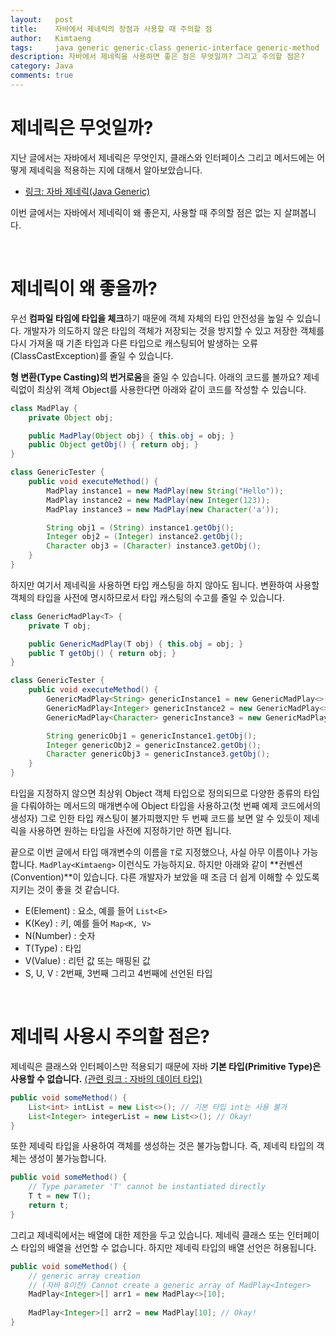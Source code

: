 ```yaml
---
layout:   post
title:    자바에서 제네릭의 장점과 사용할 때 주의할 점
author:   Kimtaeng
tags: 	  java generic generic-class generic-interface generic-method
description: 자바에서 제네릭을 사용하면 좋은 점은 무엇일까? 그리고 주의할 점은?
category: Java
comments: true
---
```


# 제네릭은 무엇일까?
지난 글에서는 자바에서 제네릭은 무엇인지, 클래스와 인터페이스 그리고 메서드에는 어떻게 제네릭을 적용하는 지에 대해서 알아보았습니다.
- <a href="/post/java-generic" target="_blank">링크: 자바 제네릭(Java Generic)</a>

이번 글에서는 자바에서 제네릭이 왜 좋은지, 사용할 때 주의할 점은 없는 지 살펴봅니다.

<br/>

# 제네릭이 왜 좋을까?
우선 **컴파일 타임에 타입을 체크**하기 때문에 객체 자체의 타입 안전성을 높일 수 있습니다.
개발자가 의도하지 않은 타입의 객체가 저장되는 것을 방지할 수 있고 저장한 객체를 다시 가져올 때 기존 타입과
다른 타입으로 캐스팅되어 발생하는 오류(ClassCastException)를 줄일 수 있습니다.

**형 변환(Type Casting)의 번거로움**을 줄일 수 있습니다. 아래의 코드를 볼까요?
제네릭없이 최상위 객체 Object를 사용한다면 아래와 같이 코드를 작성할 수 있습니다.

```java
class MadPlay {
    private Object obj;

    public MadPlay(Object obj) { this.obj = obj; }
    public Object getObj() { return obj; }
}

class GenericTester {
    public void executeMethod() {
        MadPlay instance1 = new MadPlay(new String("Hello"));
        MadPlay instance2 = new MadPlay(new Integer(123));
        MadPlay instance3 = new MadPlay(new Character('a'));

        String obj1 = (String) instance1.getObj();
        Integer obj2 = (Integer) instance2.getObj();
        Character obj3 = (Character) instance3.getObj();
    }
}
```

하지만 여기서 제네릭을 사용하면 타입 캐스팅을 하지 않아도 됩니다. 변환하여 사용할 객체의 타입을 사전에 명시하므로서
타입 캐스팅의 수고를 줄일 수 있습니다. 

```java
class GenericMadPlay<T> {
    private T obj;

    public GenericMadPlay(T obj) { this.obj = obj; }
    public T getObj() { return obj; }
}

class GenericTester {
    public void executeMethod() {
        GenericMadPlay<String> genericInstance1 = new GenericMadPlay<>("Hello");
        GenericMadPlay<Integer> genericInstance2 = new GenericMadPlay<>(123);
        GenericMadPlay<Character> genericInstance3 = new GenericMadPlay<>('a');

        String genericObj1 = genericInstance1.getObj();
        Integer genericObj2 = genericInstance2.getObj();
        Character genericObj3 = genericInstance3.getObj();
    }
}
```

타입을 지정하지 않으면 최상위 Object 객체 타입으로 정의되므로 다양한 종류의 타입을 다뤄야하는 메서드의 매개변수에
Object 타입을 사용하고(첫 번째 예제 코드에서의 생성자) 그로 인한 타입 캐스팅이 불가피했지만
두 번째 코드를 보면 알 수 있듯이 제네릭을 사용하면 원하는 타입을 사전에 지정하기만 하면 됩니다.

끝으로 이번 글에서 타입 매개변수의 이름을 `T`로 지정했으나, 사실 아무 이름이나 가능합니다.
`MadPlay<Kimtaeng>` 이런식도 가능하지요. 하지만 아래와 같이 **컨벤션(Convention)**이 있습니다. 다른 개발자가 보았을 때
조금 더 쉽게 이해할 수 있도록 지키는 것이 좋을 것 같습니다.

- E(Element) : 요소, 예를 들어 `List<E>`
- K(Key) : 키, 예를 들어 `Map<K, V>`
- N(Number) : 숫자
- T(Type) : 타입 
- V(Value) : 리턴 값 또는 매핑된 값
- S, U, V : 2번째, 3번째 그리고 4번째에 선언된 타입

<br/>

# 제네릭 사용시 주의할 점은?
제네릭은 클래스와 인터페이스만 적용되기 때문에 자바 **기본 타입(Primitive Type)은 사용할 수 없습니다.**
<a href="/post/java-data-type" target="_blank">(관련 링크 : 자바의 데이터 타입)</a> 


```java
public void someMethod() {
    List<int> intList = new List<>(); // 기본 타입 int는 사용 불가
    List<Integer> integerList = new List<>(); // Okay!
}
```

또한 제네릭 타입을 사용하여 객체를 생성하는 것은 불가능합니다. 즉, 제네릭 타입의 객체는 생성이 불가능합니다.

```java
public void someMethod() {
    // Type parameter 'T' cannot be instantiated directly
    T t = new T();
    return t;
}
```

그리고 제네릭에서는 배열에 대한 제한을 두고 있습니다. 제네릭 클래스 또는 인터페이스 타입의 배열을 선언할 수 없습니다.
하지만 제네릭 타입의 배열 선언은 허용됩니다.

```java
public void someMethod() {
    // generic array creation
    // (자바 8이전) Cannot create a generic array of MadPlay<Integer>
    MadPlay<Integer>[] arr1 = new MadPlay<>[10];
    
    MadPlay<Integer>[] arr2 = new MadPlay[10]; // Okay!
}
```